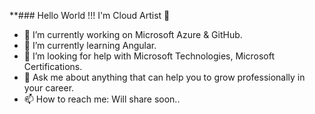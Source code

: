**### Hello World !!! I'm Cloud Artist 👋


- 🔭 I’m currently working on Microsoft Azure & GitHub.
- 🌱 I’m currently learning Angular.
- 🤔 I’m looking for help with Microsoft Technologies, Microsoft Certifications.
- 💬 Ask me about anything that can help you to grow professionally in your career. 
- 📫 How to reach me: Will share soon..


